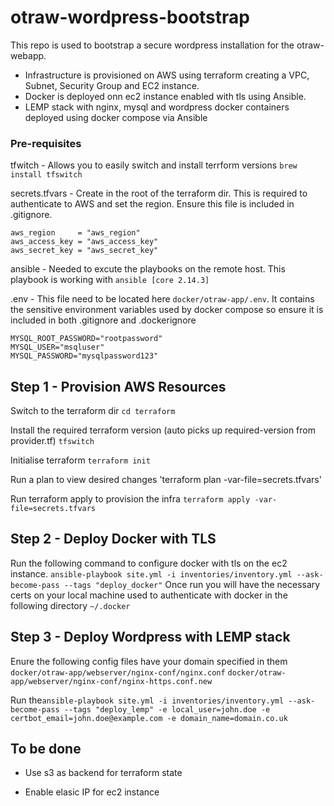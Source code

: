 # otraw-wordpress-bootstrap

This repo is used to bootstrap a secure wordpress installation for the otraw-webapp.

- Infrastructure is provisioned on AWS using terraform creating a VPC, Subnet, Security Group and EC2 instance.
- Docker is deployed onn ec2 instance enabled with tls using Ansible.
- LEMP stack with nginx, mysql and wordpress docker containers deployed using docker compose via Ansible

### Pre-requisites
tfwitch - Allows you to easily switch and install terrform versions `brew install tfswitch`

secrets.tfvars - Create in the root of the terraform dir. This is required to authenticate to AWS and set the region. Ensure this file is included in .gitignore.
```
aws_region     = "aws_region"
aws_access_key = "aws_access_key"
aws_secret_key = "aws_secret_key"
```

ansible - Needed to excute the playbooks on the remote host. This playbook is working with `ansible [core 2.14.3]`

.env - This file need to be located here `docker/otraw-app/.env`. It contains the sensitive environment variables used by docker compose so ensure it is included in both .gitignore and .dockerignore
```
MYSQL_ROOT_PASSWORD="rootpassword"
MYSQL_USER="msqluser"
MYSQL_PASSWORD="mysqlpassword123"
```

## Step 1 - Provision AWS Resources

Switch to the terraform dir `cd terraform`

Install the required terraform version (auto picks up required-version from provider.tf) `tfswitch`

Initialise terraform `terraform init`

Run a plan to view desired changes 'terraform plan -var-file=secrets.tfvars'

Run terraform apply to provision the infra `terraform apply -var-file=secrets.tfvars`


## Step 2 - Deploy Docker with TLS

Run the following command to configure docker with tls on the ec2 instance. `ansible-playbook site.yml -i inventories/inventory.yml --ask-become-pass --tags "deploy_docker"` 
Once run you will have the necessary certs on your local machine used to authenticate with docker in the following directory `~/.docker`


## Step 3 - Deploy Wordpress with LEMP stack

Enure the following config files have your domain specified in them `docker/otraw-app/webserver/nginx-conf/nginx.conf` `docker/otraw-app/webserver/nginx-conf/nginx-https.conf.new`

Run the`ansible-playbook site.yml -i inventories/inventory.yml --ask-become-pass --tags "deploy_lemp" -e local_user=john.doe -e certbot_email=john.doe@example.com -e domain_name=domain.co.uk`


## To be done

- Use s3 as backend for terraform state

- Enable elasic IP for ec2 instance

